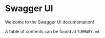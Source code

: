 # Swagger UI

Welcome to the Swagger UI documentation!

A table of contents can be found at `SUMMARY.md`.
